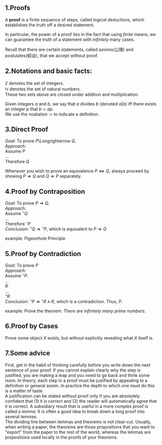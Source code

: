 ## 1.Proofs  
A **proof** is a finite sequence of steps, called *logical deductions*, which establishes the truth off a desired statement.  

In particular, the power of a proof lies in the fact that using *finite* means, we can guarantee the truth of a statement with *infintely* many cases.  

Recall that there are certain statements, called axioms(公理) and postulates(假设), that we accept without proof.  

## 2.Notations and basic facts:  
$\mathbb{Z}$ denotes the set of integers.  
$\mathbb{N}$ denotes the set of natural numbers.  
These two sets above are closed under addition and multiplication.  

Given integers $a$ and $b$, we say that $a$ divides $b$ (denoted $a|b$) iff there exists an integer $p$ that $b=ap$.   
We use the noatation $:=$ to indicate a definition.  

## 3.Direct Proof
  *Goal*: To prove *P*\Longrightarrow *Q*.  
  *Approach*:  
Assume *P*  
...  
Therefore *Q*  

Whenever you wish to prove an equivalence $P\Longleftrightarrow Q$, always proceed by showing $P\Longrightarrow Q$ and $Q\Longrightarrow P$ separately.  

## 4.Proof by Contraposition
*Goal*: To prove $P\Longrightarrow Q$.  
*Approach*:  
Assume $\urcorner Q$  
...  
Therefore $\urcorner P$  
*Conclusion*: $\urcorner Q\Longrightarrow \urcorner P$, which is equivalent to $P\Longrightarrow Q$  

example: Pigeonhole Principle  

## 5.Proof by Contradiction  
*Goal*: To prove $P$  
*Approach*:  
Assume $\urcorner P$.  
...  
$R$  
...  
$\urcorner R$  
*Conclusion*: $\urcorner P\Longrightarrow \urcorner R\wedge R$, which is a contradiction. Thus, $P$.  

example: Prove the theorem: *There are infinitely many prime numbers*.  

## 6.Proof by Cases
Prove some object $X$ exists, but without explicitly revealing what $X$ itself is.

## 7.Some advice  
First, get in the habit of thinking carefully before you write down the next sentence of your proof. If you cannot explain clearly why the step is justified, you are making a leap and you nned to go back and think some more. In theory, each step in a proof must be justified by appealing to a definition or general axiom. In practice the depth to which one must do this is a matter of taste.  
A justification can be stated without proof only if you are absolutely confident that (1) it is correct and (2) the reader will automatically agree that it is correct. A subsidiary result that is useful in a more complex proof is called a *lemma*. It is often a good idea to break down a long proof into several lemmas.  
The dividing line between lemmas and theorems is not clear-cut. Usually, when writing a paper, the theorems are those propositions that you want to "export" from the paper to the rest of the world, whereas the lemmas are propositions used locally in the proofs of your theorems.

